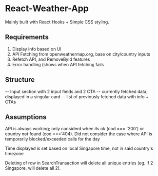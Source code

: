 # React-Weather-App

Mainly built with React Hooks + Simple CSS styling.

## Requirements

1. Display info based on UI
2. API Fetching from openweathermap.org, base on city/country inputs
3. Refetch API, and RemoveById features
4. Error handling (shows when API fetching fails

## Structure

<WeatherApp>
    <TodaysWeather> -- Input section with 2 input fields and 2 CTA
    <WeatherCard> -- currently fetched data, displayed in a singular card
    <SearchHistory> -- list of previously fetched data with info + CTAs

## Assumptions

API is always working; only considerd when its ok (cod === '200') or country not found (cod ==='404). Did not consider the case where API is temporarily blocked/exceeded calls for the day

Time displayed is set based on local Singapore time, not in said country's timezone

Deleting of row in SearchTransaction will delete all unique entries (eg. if 2 Singapore, will delete all 2).

